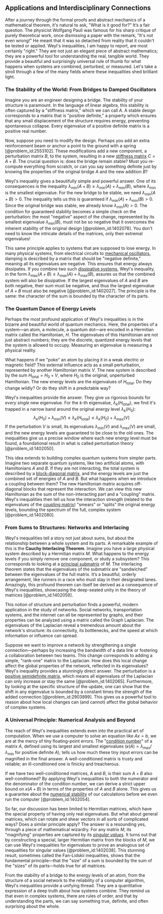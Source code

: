 ## Applications and Interdisciplinary Connections

After a journey through the formal proofs and abstract mechanics of a mathematical theorem, it's natural to ask, "What is it good for?" It’s a fair question. The physicist Wolfgang Pauli was famous for his sharp critique of purely theoretical work, once dismissing a paper with the remark, "It's not even wrong!" He meant that it was so detached from reality that it couldn't be tested or applied. Weyl's inequalities, I am happy to report, are most certainly "right." They are not just an elegant piece of abstract mathematics; they are a powerful tool for understanding the real, tangible world. They provide a beautiful and surprisingly universal rule of thumb for what happens when systems are combined, perturbed, or measured. Let's take a stroll through a few of the many fields where these inequalities shed brilliant light.

### The Stability of the World: From Bridges to Damped Oscillators

Imagine you are an engineer designing a bridge. The stability of your structure is paramount. In the language of linear algebra, this stability is often captured by a "stiffness matrix," which we can call $A$. A stable design corresponds to a matrix that is "positive definite," a property which ensures that any small displacement of the structure requires energy, preventing spontaneous collapse. Every eigenvalue of a positive definite matrix is a positive real number.

Now, suppose you need to modify the design. Perhaps you add an extra reinforcement beam or anchor a point to the ground with a spring [@problem_id:2553102]. These modifications add a new component, a perturbation matrix $B$, to the system, resulting in a new [stiffness matrix](@article_id:178165) $C = A+B$. The crucial question is: does the bridge remain stable? Must you re-compute everything from scratch, or can you say something definite just by knowing the properties of the original bridge $A$ and the new addition $B$?

Weyl's inequality gives a beautifully simple and powerful answer. One of its consequences is the inequality $\lambda_{\min}(A+B) \ge \lambda_{\min}(A) + \lambda_{\min}(B)$, where $\lambda_{\min}$ is the smallest eigenvalue. For the new bridge to be stable, we need $\lambda_{\min}(A+B) > 0$. The inequality tells us this is guaranteed if $\lambda_{\min}(A) + \lambda_{\min}(B) > 0$. Since the original bridge was stable, we already know $\lambda_{\min}(A) > 0$. The condition for guaranteed stability becomes a simple check on the perturbation: the most "negative" aspect of the change, represented by its smallest eigenvalue $\lambda_{\min}(B)$, must not be so negative that it overcomes the inherent stability of the original design [@problem_id:1402078]. You don't need to know the intricate details of the matrices, only their extremal eigenvalues!

This same principle applies to systems that are supposed to lose energy. In many physical systems, from electrical circuits to [mechanical oscillators](@article_id:269541), damping is described by a matrix that should be "negative definite," meaning all its eigenvalues are negative. This ensures that energy always dissipates. If you combine two such [dissipative systems](@article_id:151070), Weyl's inequality, in the form $\lambda_{\max}(A+B) \le \lambda_{\max}(A) + \lambda_{\max}(B)$, assures us that the combined system will also be dissipative. If the largest eigenvalues of $A$ and $B$ are both negative, their sum must be negative, and thus the largest eigenvalue of $A+B$ must also be negative [@problem_id:1402027]. The principle is the same: the character of the sum is bounded by the character of its parts.

### The Quantum Dance of Energy Levels

Perhaps the most profound application of Weyl's inequalities is in the bizarre and beautiful world of quantum mechanics. Here, the properties of a system—an atom, a molecule, a quantum dot—are encoded in a Hermitian matrix called the Hamiltonian, $H$. The eigenvalues of this Hamiltonian are not just abstract numbers; they are the discrete, quantized energy levels that the system is allowed to occupy. Measuring an eigenvalue is measuring a physical reality.

What happens if we "poke" an atom by placing it in a weak electric or magnetic field? This external influence acts as a small perturbation, represented by another Hamiltonian matrix $V$. The new system is described by the sum $H_{\text{total}} = H_0 + V$, where $H_0$ is the original, unperturbed Hamiltonian. The new energy levels are the eigenvalues of $H_{\text{total}}$. Do they change wildly? Or do they shift in a predictable way?

Weyl's inequalities provide the answer. They give us rigorous bounds for *every single* new eigenvalue. For the $k$-th eigenvalue, $\lambda_k(H_{\text{total}})$, we find it's trapped in a narrow band around the original energy level $\lambda_k(H_0)$:
$$ \lambda_k(H_0) + \lambda_{\min}(V) \le \lambda_k(H_{\text{total}}) \le \lambda_k(H_0) + \lambda_{\max}(V) $$
If the perturbation $V$ is small, its eigenvalues $\lambda_{\min}(V)$ and $\lambda_{\max}(V)$ are small, and the new energy levels are guaranteed to be close to the old ones. The inequalities give us a precise window where each new energy level must be found, a foundational result in what is called perturbation theory [@problem_id:1402050].

This idea extends to building complex quantum systems from simpler parts. Imagine two separate quantum systems, like two artificial atoms, with Hamiltonians $A$ and $B$. If they are not interacting, the total system is described by a [block-diagonal matrix](@article_id:145036), and the energy levels are just the combined set of energies of $A$ and $B$. But what happens when we introduce a coupling between them? The new Hamiltonian matrix acquires off-diagonal blocks that represent the interaction. We can view this new Hamiltonian as the sum of the non-interacting part and a "coupling" matrix. Weyl's inequalities then tell us how the interaction strength (related to the eigenvalues of the [coupling matrix](@article_id:191263)) "smears" or "splits" the original energy levels, bounding the spectrum of the full, complex system [@problem_id:1402080].

### From Sums to Structures: Networks and Interlacing

Weyl's inequalities tell a story not just about sums, but about the relationship between a whole system and its parts. A remarkable example of this is the **Cauchy Interlacing Theorem**. Imagine you have a large physical system described by a Hermitian matrix $M$. What happens to the energy levels if you simply remove one component, or study a subsystem? This corresponds to looking at a [principal submatrix](@article_id:200625) of $M$. The interlacing theorem states that the eigenvalues of the submatrix are "sandwiched" between the eigenvalues of the full matrix. It’s a beautiful, orderly arrangement, like runners in a race who must stay in their designated lanes. Amazingly, this profound theorem can itself be derived as a consequence of Weyl's inequalities, showcasing the deep-seated unity in the theory of matrices [@problem_id:1402059].

This notion of structure and perturbation finds a powerful, modern application in the study of networks. Social networks, transportation systems, and the internet can all be represented by graphs, and their properties can be analyzed using a matrix called the Graph Laplacian. The eigenvalues of the Laplacian reveal a tremendous amount about the network's structure: its connectivity, its bottlenecks, and the speed at which information or influence can spread.

Suppose we want to improve a network by strengthening a single connection—perhaps by increasing the bandwidth of a data link or fostering a collaboration between two teams. This change corresponds to adding a simple, "rank-one" matrix to the Laplacian. How does this local change affect the global properties of the network, reflected in its eigenvalues? Weyl's inequality provides a stunningly direct answer. The perturbation is a [positive semidefinite matrix](@article_id:154640), which means all eigenvalues of the Laplacian can only increase or stay the same [@problem_id:1402065]. Furthermore, by looking at the specific structure of the update, one can show that the shift in any eigenvalue is bounded by a constant times the strength of the added connection [@problem_id:2903899]. This gives us a powerful tool to reason about how local changes can (and cannot) affect the global behavior of complex systems.

### A Universal Principle: Numerical Analysis and Beyond

The reach of Weyl's inequalities extends even into the practical art of computation. When we use a computer to solve an equation like $Ax=b$, we are at the mercy of tiny floating-point errors. The "[condition number](@article_id:144656)" of a matrix $A$, defined using its largest and smallest eigenvalues ($\kappa(A) = \lambda_{\max}/\lambda_{\min}$ for positive definite $A$), tells us how much these tiny input errors can be magnified in the final answer. A well-conditioned matrix is trusty and reliable; an ill-conditioned one is finicky and treacherous.

If we have two well-conditioned matrices, $A$ and $B$, is their sum $A+B$ also well-conditioned? By applying Weyl's inequalities to both the numerator and the denominator of the condition number, we can derive a strict upper bound on $\kappa(A+B)$ in terms of the properties of $A$ and $B$ alone. This gives us a guarantee about the [numerical stability](@article_id:146056) of our calculations before we even run the computer [@problem_id:1402054].

So far, our discussion has been limited to Hermitian matrices, which have the special property of having only real eigenvalues. But what about general matrices, which can rotate and shear vectors in all sorts of complicated ways? Does a similar principle apply? The answer is a resounding yes, through a piece of mathematical wizardry. For any matrix $M$, its "magnifying" properties are captured by its *[singular values](@article_id:152413)*. It turns out that by constructing a special, larger Hermitian matrix from the blocks of $M$, we can use Weyl's inequalities for eigenvalues to prove an analogous set of inequalities for singular values [@problem_id:1402038]. This stunning result, sometimes called the Fan-Lidskii inequalities, shows that the fundamental principle—that the "size" of a sum is bounded by the sum of the "sizes" of its parts—holds true for all matrices.

From the stability of a bridge to the energy levels of an atom, from the structure of a social network to the reliability of a computer algorithm, Weyl's inequalities provide a unifying thread. They are a quantitative expression of a deep truth about how systems combine. They remind us that even in complex systems, there are rules of order, and that by understanding the parts, we can say something true, definite, and often surprising about the whole.